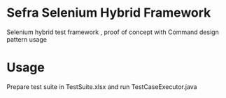 Sefra Selenium Hybrid Framework
======================================================

Selenium hybrid test framework , proof of concept with
Command design pattern usage

Usage
======================================================

Prepare test suite in TestSuite.xlsx and run TestCaseExecutor.java






